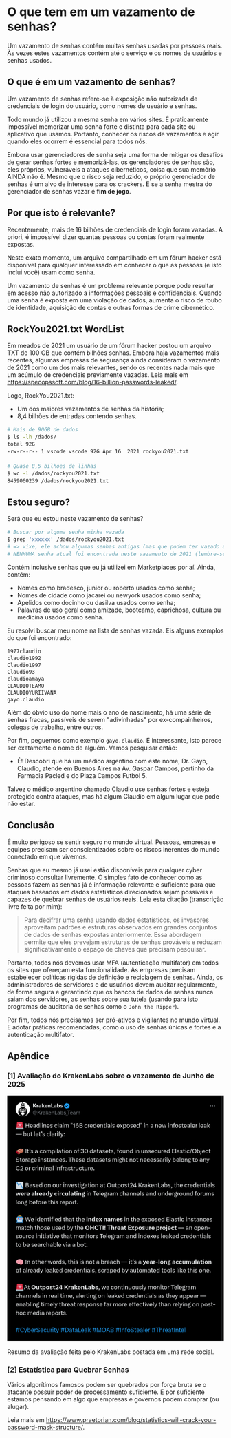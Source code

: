 # O que tem em um vazamento de senhas?

Um vazamento de senhas contém muitas senhas usadas por pessoas reais. Às vezes estes vazamentos contém até o serviço e
os nomes de usuários e senhas usados.

## O que é em um vazamento de senhas?

Um vazamento de senhas refere-se à exposição não autorizada de credenciais de login do usuário, como nomes de usuário e
senhas.

Todo mundo já utilizou a mesma senha em vários sites. É praticamente impossível memorizar uma senha forte e distinta
para cada site ou aplicativo que usamos. Portanto, conhecer os riscos de vazamentos e agir quando eles ocorrem é
essencial para todos nós.

Embora usar gerenciadores de senha seja uma forma de mitigar os desafios de gerar senhas fortes e memorizá-las, os
gerenciadores de senhas são, eles próprios, vulneráveis a ataques cibernéticos, coisa que sua memório AINDA não é. Mesmo
que o risco seja reduzido, o próprio gerenciador de senhas é um alvo de interesse para os crackers. E se a senha mestra
do gerenciador de senhas vazar é **fim de jogo**.

## Por que isto é relevante?

Recentemente, mais de 16 bilhões de credenciais de login foram vazadas. A priori, é impossível dizer quantas pessoas ou
contas foram realmente expostas.

Neste exato momento, um arquivo compartilhado em um fórum hacker está disponível para qualquer interessado em conhecer o
que as pessoas (e isto inclui você) usam como senha.

Um vazamento de senhas é um problema relevante porque pode resultar em acesso não autorizado a informações pessoais e
confidenciais. Quando uma senha é exposta em uma violação de dados, aumenta o risco de roubo de identidade, aquisição de
contas e outras formas de crime cibernético.

## RockYou2021.txt WordList

Em meados de 2021 um usuário de um fórum hacker postou um arquivo TXT de 100 GB que contém bilhões senhas. Embora haja
vazamentos mais recentes, algumas empresas de segurança ainda consideram o vazamento de 2021 como um dos mais
relevantes, sendo os recentes nada mais que um acúmulo de credenciais previamente vazadas. Leia mais em
<https://specopssoft.com/blog/16-billion-passwords-leaked/>.

Logo, RockYou2021.txt:

- Um dos maiores vazamentos de senhas da história;
- 8,4 bilhões de entradas contendo senhas.

```sh
# Mais de 90GB de dados
$ ls -lh /dados/
total 92G
-rw-r--r-- 1 vscode vscode 92G Apr 16  2021 rockyou2021.txt

# Quase 8,5 bilhoes de linhas
$ wc -l /dados/rockyou2021.txt
8459060239 /dados/rockyou2021.txt
```

## Estou seguro?

Será que eu estou neste vazamento de senhas?

```sh
# Buscar por alguma senha minha vazada
$ grep 'xxxxxx' /dados/rockyou2021.txt
# => vixe, ele achou algumas senhas antigas (mas que podem ter vazado através de outras pessoas)
# NENHUMA senha atual foi encontrada neste vazamento de 2021 (lembre-se que isto NÃO garante que não haja vazamento)
```

Contém inclusive senhas que eu já utilizei em Marketplaces por aí. Ainda, contém:

- Nomes como bradesco, junior ou roberto usados como senha;
- Nomes de cidade como jacarei ou newyork usados como senha;
- Apelidos como docinho ou dasilva usados como senha;
- Palavras de uso geral como amizade, bootcamp, caprichosa, cultura ou medicina usados como senha.

Eu resolvi buscar meu nome na lista de senhas vazada. Eis alguns exemplos do que foi encontrado:

```text
1977claudio
claudio1992
Claudio1997
Claudio93
claudioamaya
CLAUDIOTEAMO
CLAUDIOYURIIVANA
gayo.claudio
```

Além do óbvio uso do nome mais o ano de nascimento, há uma série de senhas fracas, passíveis de serem "adivinhadas" por
ex-compainheiros, colegas de trabalho, entre outros.

Por fim, peguemos como exemplo `gayo.claudio`. É interessante, isto parece ser exatamente o nome de alguém. Vamos
pesquisar então:

- É! Descobri que há um médico argentino com este nome, Dr. Gayo, Claudio, atende em Buenos Aires na Av. Gaspar Campos,
  pertinho da Farmacia Pacled e do Plaza Campos Futbol 5.

Talvez o médico argentino chamado Claudio use senhas fortes e esteja protegido contra ataques, mas há algum Claudio em
algum lugar que pode não estar.

## Conclusão

É muito perigoso se sentir seguro no mundo virtual. Pessoas, empresas e equipes precisam ser conscientizados sobre os
riscos inerentes do mundo conectado em que vivemos.

Senhas que eu mesmo já usei estão disponíveis para qualquer cyber criminoso consultar livremente. O simples fato de
conhecer como as pessoas fazem as senhas já é informação relevante e suficiente para que ataques baseados em dados
estatísticos direcionados sejam possíveis e capazes de quebrar senhas de usuários reais. Leia esta citação (transcrição
livre feita por mim):

> Para decifrar uma senha usando dados estatísticos, os invasores aproveitam padrões e estruturas observados em grandes
> conjuntos de dados de senhas expostas anteriormente. Essa abordagem permite que eles prevejam estruturas de senhas
> prováveis e reduzam significativamente o espaço de chaves que precisam pesquisar.

Portanto, todos nós devemos usar MFA (autenticação multifator) em todos os sites que ofereçam esta funcionalidade. As
empresas precisam estabelecer políticas rígidas de definição e reciclagem de senhas. Ainda, os administradores de
servidores e de usuários devem auditar regularmente, de forma segura e garantindo que os bancos de dados de senhas nunca
saiam dos servidores, as senhas sobre sua tutela (usando para isto programas de auditoria de senhas como o
`John the Ripper`).

Por fim, todos nós precisamos ser pró-ativos e vigilantes no mundo virtual. E adotar práticas recomendadas, como o uso
de senhas únicas e fortes e a autenticação multifator.

## Apêndice

### [1] Avaliação do KrakenLabs sobre o vazamento de Junho de 2025

![Firefox](../images/Post.png)

Resumo da avaliação feita pelo KrakenLabs postada em uma rede social.

### [2] Estatística para Quebrar Senhas

Vários algorítimos famosos podem ser quebrados por força bruta se o atacante possuir poder de processamento suficiente.
E por suficiente estamos pensando em algo que empresas e governos podem comprar (ou alugar).

Leia mais em <https://www.praetorian.com/blog/statistics-will-crack-your-password-mask-structure/>.
